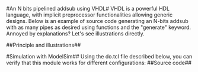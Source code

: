 #An N bits pipelined addsub using VHDL#
VHDL is a powerful HDL language, with implicit preprocessor functionalities allowing generic designs. Below is an example of source code generating an N-bits addsub with as many pipes as desired using functions and the "generate" keyword. Annoyed by explanations? Let's see illustrations directly.

##Principle and illustrations##

#Simulation with ModelSim##
Using the do.tcl file described below, you can verify that this module works for different configurations:
##Source code##
